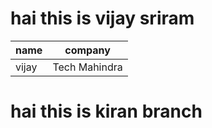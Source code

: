 #  hai this is vijay sriram


|name|company|
|---|----|
|vijay|Tech Mahindra|
# hai this is kiran branch